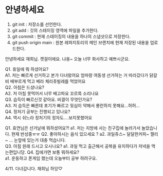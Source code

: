 # 안녕하세요

1. git init : 저장소를 선언한다.
2. git add : 깃의 스테이징 영역에 파일을 추가한다.
3. git commit : 현재 스테이징의 내용을 하나의 스냅샷으로 저장한다.
4. git push origin main : 원본 레파지토리의 메인 브랜치에 현재 저장된 내용을 업로드한다.

안녕하세요 재희님. 캣걸이에요. 냐옹~ 
오늘 너무 화사하고 예쁘시군요.
 
Q1. 휴일에 뭐 하셨어요?   
A1. 저는 빠르게 선거하고 본가 다녀왔어요 엄마랑 여동생 선거하는 거 따라갔다가 닭갈비 배부르게 먹고 베라 체리쥬빌레를 먹었어요   
Q2. 아침은 드셨나요?   
A2. 저 아침 못먹어서 너무 배고파요 꼬르륵 소리나요    
Q3. 습득이 빠르신것 같아요. 비결이 무엇인가요?   
A3. 저 습득은 빠른데 포기가 빠르고 뒷심이 약해서 롱런하지 못해요...허허...   
Q4. 정처기 공부는 진행되고 있나요?   
A4. 역시 쉬느라 정처기의 정자도....보지못했어요   

Q1. 효연님은 선거날에 뭐하셨어요?! 
a1. 저는 지방에 사는 친구집에 놀러가서 놀았습니다. 현재 반성중ㅠㅠ
Q2. 좋아하시는 음식 있으세요 ?
a2. 과일쥬스~ 달달한커피~ 젤리~ ... 눈앞에 있는거 대충 먹습니다.   
Q3. 아침 원래 드시고 오시나요?
a1. 과일 먹고 출근해서 공복을 유지하다가 저녁을 먹는편입니당. 
Q4. 집에가면 보통 뭐하세요?  
a1. 운동하고 폰게임 했는데 오늘부터 공부 하려구요. 

4/11. 다녀갑니다. 재희님 하잉♡

